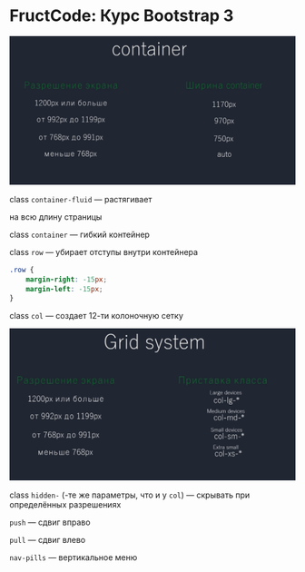# FructCode: Курс Bootstrap 3

![](screenshots/Untitled.png)

class `container-fluid` — растягивает <div> на всю длину страницы

class `container` — гибкий контейнер

class `row` — убирает отступы внутри контейнера

```css
.row {
    margin-right: -15px;
    margin-left: -15px;
}
```

class `col` — создает 12-ти колоночную сетку

![](screenshots/Untitled%201.png)

class `hidden-` (-те же параметры, что и у `col`) — скрывать при определённых разрешениях

`push` — сдвиг вправо

`pull` — сдвиг влево

`nav-pills` — вертикальное меню

